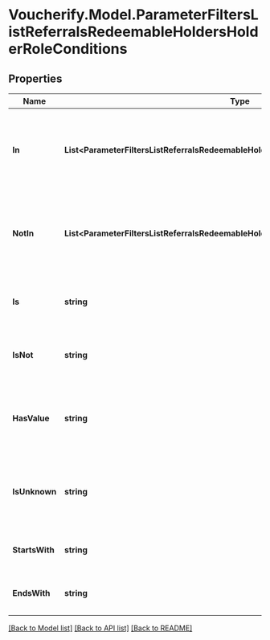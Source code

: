 # Voucherify.Model.ParameterFiltersListReferralsRedeemableHoldersHolderRoleConditions

## Properties

Name | Type | Description | Notes
------------ | ------------- | ------------- | -------------
**In** | **List&lt;ParameterFiltersListReferralsRedeemableHoldersHolderRoleConditions.InEnum&gt;** | Array of resource values that should be included in the results (multiple values). | [optional] 
**NotIn** | **List&lt;ParameterFiltersListReferralsRedeemableHoldersHolderRoleConditions.NotInEnum&gt;** | Array of resource values that should be included in the results (multiple values). | [optional] 
**Is** | **string** | Value is exactly this value (single value). | [optional] 
**IsNot** | **string** | Results omit this value (single value). | [optional] 
**HasValue** | **string** | Value is NOT null. The value for this parameter is an empty string. | [optional] 
**IsUnknown** | **string** | Value is null. The value for this parameter is an empty string. | [optional] 
**StartsWith** | **string** | Value starts with the specified string. | [optional] 
**EndsWith** | **string** | Value ends with the specified string. | [optional] 

[[Back to Model list]](../../README.md#documentation-for-models) [[Back to API list]](../../README.md#documentation-for-api-endpoints) [[Back to README]](../../README.md)

